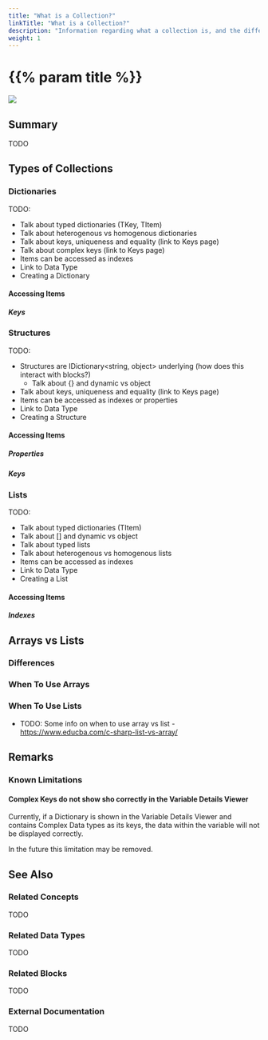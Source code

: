 ```yaml
---
title: "What is a Collection?"
linkTitle: "What is a Collection?"
description: "Information regarding what a collection is, and the different types of collections."
weight: 1
---
```


# {{% param title %}}

<img src="/images/work-in-progress.jpg">

## Summary

TODO

## Types of Collections

### Dictionaries

TODO:

- Talk about typed dictionaries (TKey, TItem)
- Talk about heterogenous vs homogenous dictionaries
- Talk about keys, uniqueness and equality (link to Keys page)
- Talk about complex keys (link to Keys page)
- Items can be accessed as indexes
- Link to Data Type
- Creating a Dictionary

#### Accessing Items

##### Keys

### Structures

TODO:

- Structures are IDictionary&lt;string, object&gt; underlying (how does this interact with blocks?)
  - Talk about {} and dynamic vs object
- Talk about keys, uniqueness and equality (link to Keys page)
- Items can be accessed as indexes or properties
- Link to Data Type
- Creating a Structure

#### Accessing Items

##### Properties

##### Keys

### Lists

TODO:

- Talk about typed dictionaries (TItem)
- Talk about [] and dynamic vs object
- Talk about typed lists
- Talk about heterogenous vs homogenous lists
- Items can be accessed as indexes
- Link to Data Type
- Creating a List

#### Accessing Items

##### Indexes

## Arrays vs Lists

### Differences

### When To Use Arrays

### When To Use Lists

- TODO: Some info on when to use array vs list - https://www.educba.com/c-sharp-list-vs-array/

## Remarks

### Known Limitations

#### Complex Keys do not show sho correctly in the Variable Details Viewer

Currently, if a Dictionary is shown in the Variable Details Viewer and contains Complex Data types as its keys, the data within the variable will not be displayed correctly.

In the future this limitation may be removed.

## See Also

### Related Concepts

TODO

### Related Data Types

TODO

### Related Blocks

TODO

### External Documentation

TODO
